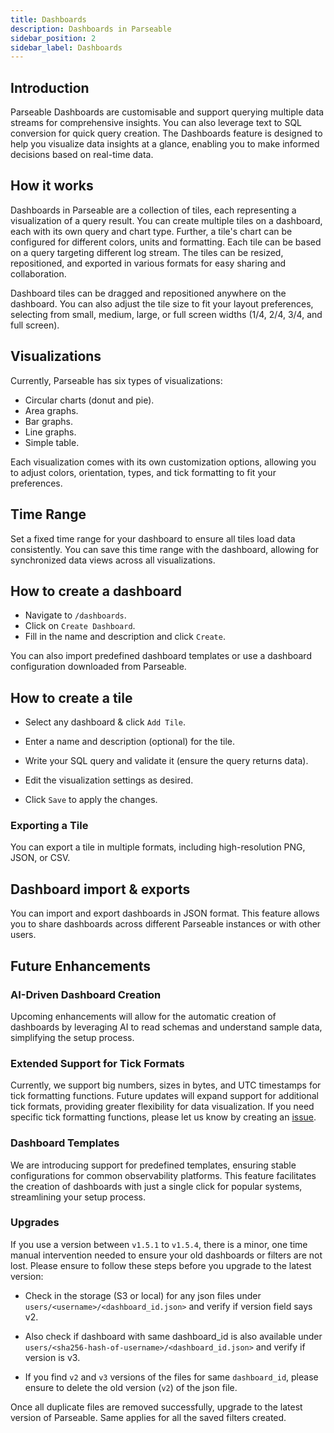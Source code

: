 ```yaml
---
title: Dashboards
description: Dashboards in Parseable
sidebar_position: 2
sidebar_label: Dashboards
---
```


## Introduction
Parseable Dashboards are customisable and support querying multiple data streams for comprehensive insights. You can also leverage text to SQL conversion for quick query creation. The Dashboards feature is designed to help you visualize data insights at a glance, enabling you to make informed decisions based on real-time data.

## How it works

Dashboards in Parseable are a collection of tiles, each representing a visualization of a query result. You can create multiple tiles on a dashboard, each with its own query and chart type. Further, a tile's chart can be configured for different colors, units and formatting. Each tile can be based on a query targeting different log stream. The tiles can be resized, repositioned, and exported in various formats for easy sharing and collaboration.

Dashboard tiles can be dragged and repositioned anywhere on the dashboard. You can also adjust the tile size to fit your layout preferences, selecting from small, medium, large, or full screen widths (1/4, 2/4, 3/4, and full screen).

## Visualizations

Currently, Parseable has six types of visualizations:

- Circular charts (donut and pie).
- Area graphs.
- Bar graphs.
- Line graphs.
- Simple table.

Each visualization comes with its own customization options, allowing you to adjust colors, orientation, types, and tick formatting to fit your preferences.

## Time Range

Set a fixed time range for your dashboard to ensure all tiles load data consistently. You can save this time range with the dashboard, allowing for synchronized data views across all visualizations.

## How to create a dashboard

- Navigate to `/dashboards`.
- Click on `Create Dashboard`.
- Fill in the name and description and click `Create`.

You can also import predefined dashboard templates or use a dashboard configuration downloaded from Parseable.

## How to create a tile

- Select any dashboard & click `Add Tile`.

- Enter a name and description (optional) for the tile.

- Write your SQL query and validate it (ensure the query returns data).

- Edit the visualization settings as desired.

- Click `Save` to apply the changes.

### Exporting a Tile

You can export a tile in multiple formats, including high-resolution PNG, JSON, or CSV.

## Dashboard import & exports

You can import and export dashboards in JSON format. This feature allows you to share dashboards across different Parseable instances or with other users.

## Future Enhancements

### AI-Driven Dashboard Creation

Upcoming enhancements will allow for the automatic creation of dashboards by leveraging AI to read schemas and understand sample data, simplifying the setup process.

### Extended Support for Tick Formats

Currently, we support big numbers, sizes in bytes, and UTC timestamps for tick formatting functions. Future updates will expand support for additional tick formats, providing greater flexibility for data visualization. If you need specific tick formatting functions, please let us know by creating an [issue](https://github.com/parseablehq/parseable/issues).

### Dashboard Templates

We are introducing support for predefined templates, ensuring stable configurations for common observability platforms. This feature facilitates the creation of dashboards with just a single click for popular systems, streamlining your setup process.

### Upgrades

If you use a version between `v1.5.1` to `v1.5.4`, there is a minor, one time manual intervention needed to ensure your old dashboards or filters are not lost. Please ensure to follow these steps before you upgrade to the latest version:

- Check in the storage (S3 or local) for any json files under `users/<username>/<dashboard_id.json>` and verify if version field says v2.

- Also check if dashboard with same dashboard_id is also available under `users/<sha256-hash-of-username>/<dashboard_id.json>` and verify if version is v3.

- If you find `v2` and `v3` versions of the files for same `dashboard_id`, please ensure to delete the old version (`v2`) of the json file.

Once all duplicate files are removed successfully, upgrade to the latest version of Parseable. Same applies for all the saved filters created.
